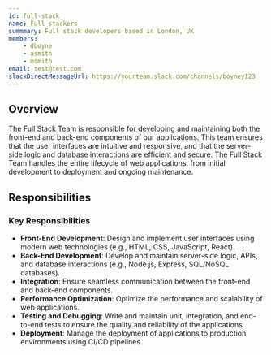 ```yaml
---
id: full-stack
name: Full stackers
summmary: Full stack developers based in London, UK
members:
    - dboyne
    - asmith
    - msmith
email: test@test.com
slackDirectMessageUrl: https://yourteam.slack.com/channels/boyney123
---
```


## Overview

The Full Stack Team is responsible for developing and maintaining both the front-end and back-end components of our
applications. This team ensures that the user interfaces are intuitive and responsive, and that the server-side logic
and database interactions are efficient and secure. The Full Stack Team handles the entire lifecycle of web
applications, from initial development to deployment and ongoing maintenance.

## Responsibilities

### Key Responsibilities

- **Front-End Development**: Design and implement user interfaces using modern web technologies (e.g., HTML, CSS,
  JavaScript, React).
- **Back-End Development**: Develop and maintain server-side logic, APIs, and database interactions (e.g., Node.js,
  Express, SQL/NoSQL databases).
- **Integration**: Ensure seamless communication between the front-end and back-end components.
- **Performance Optimization**: Optimize the performance and scalability of web applications.
- **Testing and Debugging**: Write and maintain unit, integration, and end-to-end tests to ensure the quality and
  reliability of the applications.
- **Deployment**: Manage the deployment of applications to production environments using CI/CD pipelines.

